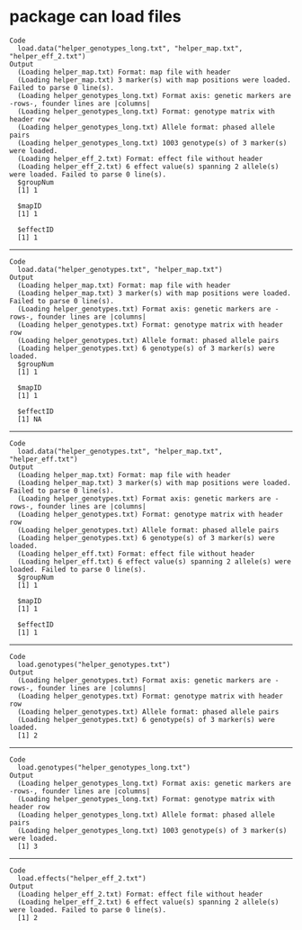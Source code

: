 # package can load files

    Code
      load.data("helper_genotypes_long.txt", "helper_map.txt", "helper_eff_2.txt")
    Output
      (Loading helper_map.txt) Format: map file with header
      (Loading helper_map.txt) 3 marker(s) with map positions were loaded. Failed to parse 0 line(s).
      (Loading helper_genotypes_long.txt) Format axis: genetic markers are -rows-, founder lines are |columns|
      (Loading helper_genotypes_long.txt) Format: genotype matrix with header row
      (Loading helper_genotypes_long.txt) Allele format: phased allele pairs
      (Loading helper_genotypes_long.txt) 1003 genotype(s) of 3 marker(s) were loaded.
      (Loading helper_eff_2.txt) Format: effect file without header
      (Loading helper_eff_2.txt) 6 effect value(s) spanning 2 allele(s) were loaded. Failed to parse 0 line(s).
      $groupNum
      [1] 1
      
      $mapID
      [1] 1
      
      $effectID
      [1] 1
      

---

    Code
      load.data("helper_genotypes.txt", "helper_map.txt")
    Output
      (Loading helper_map.txt) Format: map file with header
      (Loading helper_map.txt) 3 marker(s) with map positions were loaded. Failed to parse 0 line(s).
      (Loading helper_genotypes.txt) Format axis: genetic markers are -rows-, founder lines are |columns|
      (Loading helper_genotypes.txt) Format: genotype matrix with header row
      (Loading helper_genotypes.txt) Allele format: phased allele pairs
      (Loading helper_genotypes.txt) 6 genotype(s) of 3 marker(s) were loaded.
      $groupNum
      [1] 1
      
      $mapID
      [1] 1
      
      $effectID
      [1] NA
      

---

    Code
      load.data("helper_genotypes.txt", "helper_map.txt", "helper_eff.txt")
    Output
      (Loading helper_map.txt) Format: map file with header
      (Loading helper_map.txt) 3 marker(s) with map positions were loaded. Failed to parse 0 line(s).
      (Loading helper_genotypes.txt) Format axis: genetic markers are -rows-, founder lines are |columns|
      (Loading helper_genotypes.txt) Format: genotype matrix with header row
      (Loading helper_genotypes.txt) Allele format: phased allele pairs
      (Loading helper_genotypes.txt) 6 genotype(s) of 3 marker(s) were loaded.
      (Loading helper_eff.txt) Format: effect file without header
      (Loading helper_eff.txt) 6 effect value(s) spanning 2 allele(s) were loaded. Failed to parse 0 line(s).
      $groupNum
      [1] 1
      
      $mapID
      [1] 1
      
      $effectID
      [1] 1
      

---

    Code
      load.genotypes("helper_genotypes.txt")
    Output
      (Loading helper_genotypes.txt) Format axis: genetic markers are -rows-, founder lines are |columns|
      (Loading helper_genotypes.txt) Format: genotype matrix with header row
      (Loading helper_genotypes.txt) Allele format: phased allele pairs
      (Loading helper_genotypes.txt) 6 genotype(s) of 3 marker(s) were loaded.
      [1] 2

---

    Code
      load.genotypes("helper_genotypes_long.txt")
    Output
      (Loading helper_genotypes_long.txt) Format axis: genetic markers are -rows-, founder lines are |columns|
      (Loading helper_genotypes_long.txt) Format: genotype matrix with header row
      (Loading helper_genotypes_long.txt) Allele format: phased allele pairs
      (Loading helper_genotypes_long.txt) 1003 genotype(s) of 3 marker(s) were loaded.
      [1] 3

---

    Code
      load.effects("helper_eff_2.txt")
    Output
      (Loading helper_eff_2.txt) Format: effect file without header
      (Loading helper_eff_2.txt) 6 effect value(s) spanning 2 allele(s) were loaded. Failed to parse 0 line(s).
      [1] 2

